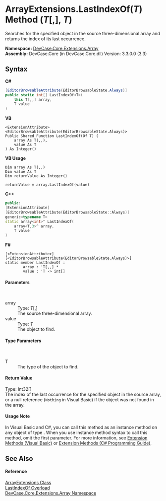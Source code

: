 # ArrayExtensions.LastIndexOf(*T*) Method (*T*[,], *T*)
 

Searches for the specified object in the source three-dimensional array and returns the index of its last occurrence.

**Namespace:**&nbsp;<a href="N_DevCase_Core_Extensions_Array">DevCase.Core.Extensions.Array</a><br />**Assembly:**&nbsp;DevCase.Core (in DevCase.Core.dll) Version: 3.3.0.0 (3.3)

## Syntax

**C#**<br />
``` C#
[EditorBrowsableAttribute(EditorBrowsableState.Always)]
public static int[] LastIndexOf<T>(
	this T[,,] array,
	T value
)

```

**VB**<br />
``` VB
<ExtensionAttribute>
<EditorBrowsableAttribute(EditorBrowsableState.Always)>
Public Shared Function LastIndexOf(Of T) ( 
	array As T(,,),
	value As T
) As Integer()
```

**VB Usage**<br />
``` VB Usage
Dim array As T(,,)
Dim value As T
Dim returnValue As Integer()

returnValue = array.LastIndexOf(value)
```

**C++**<br />
``` C++
public:
[ExtensionAttribute]
[EditorBrowsableAttribute(EditorBrowsableState::Always)]
generic<typename T>
static array<int>^ LastIndexOf(
	array<T,3>^ array, 
	T value
)
```

**F#**<br />
``` F#
[<ExtensionAttribute>]
[<EditorBrowsableAttribute(EditorBrowsableState.Always)>]
static member LastIndexOf : 
        array : 'T[,,] * 
        value : 'T -> int[] 

```


#### Parameters
&nbsp;<dl><dt>array</dt><dd>Type: *T*[,]<br />The source three-dimensional array.</dd><dt>value</dt><dd>Type: *T*<br />The object to find.</dd></dl>

#### Type Parameters
&nbsp;<dl><dt>T</dt><dd>The type of the object to find.</dd></dl>

#### Return Value
Type: Int32[]<br />The index of the last occurrence for the specified object in the source array, or a null reference (`Nothing` in Visual Basic) if the object was not found in the array.

#### Usage Note
In Visual Basic and C#, you can call this method as an instance method on any object of type . When you use instance method syntax to call this method, omit the first parameter. For more information, see <a href="https://docs.microsoft.com/dotnet/visual-basic/programming-guide/language-features/procedures/extension-methods">Extension Methods (Visual Basic)</a> or <a href="https://docs.microsoft.com/dotnet/csharp/programming-guide/classes-and-structs/extension-methods">Extension Methods (C# Programming Guide)</a>.

## See Also


#### Reference
<a href="T_DevCase_Core_Extensions_Array_ArrayExtensions">ArrayExtensions Class</a><br /><a href="Overload_DevCase_Core_Extensions_Array_ArrayExtensions_LastIndexOf">LastIndexOf Overload</a><br /><a href="N_DevCase_Core_Extensions_Array">DevCase.Core.Extensions.Array Namespace</a><br />